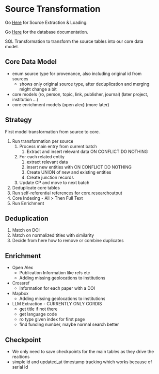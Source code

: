 # Source Transformation

Go [Here](../src/sources/README.md) for Source Extraction & Loading.

Go [Here](README_DB.md) for the database documentation.

SQL Transformation to transform the source tables into our core data model.

## Core Data Model

* enum source type for provenance, also including original id from sources
   * shows only original source type, after deduplication and merging might change a bit 
* core models (ro, person, topic, link, publisher, journal) (later project, institution ...)
* core enrichment models (open alex) (more later)

## Strategy

First model transformation from source to core.

1. Run transformation per source
   1. Process main entry from current batch
      1. Extract and insert relevant data ON CONFLICT DO NOTHING
   2. For each related entity 
      1. extract relevant data
      2. insert new entities with ON CONFLICT DO NOTHING
      3. Create UNION of new and existing entities
      4. Create junction records
   3. Update CP and move to next batch
2. Deduplicate core tables
3. Run self-referential references for core.researchoutput
4. Core Indexing - All > Then Full Text 
5. Run Enrichment

## Deduplication

1. Match on DOI
2. Match on normalized titles with similarity
3. Decide from here how to remove or combine duplicates

## Enrichment

* Open Alex
   * Publication Information like refs etc
   * Adding missing geolocations to institutions
* Crossref
   * Information for each paper with a DOI 
* Mapbox
   * Adding missing geolocations to institutions 
* LLM Extraction - CURRENTLY ONLY CORDIS
   * get title if not there
   * get language code
   * ro type given index for first page
   * find funding number, maybe normal search better

## Checkpoint

* We only need to save checkpoints for the main tables as they drive the realtions
* simple id and updated_at timestamp tracking which works because of serial id